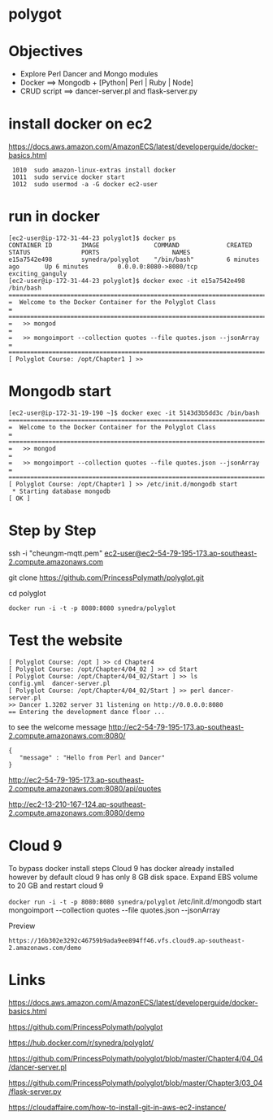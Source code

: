 # polygot

# Objectives
- Explore Perl Dancer and Mongo modules
- Docker ==>  Mongodb +  [Python| Perl | Ruby | Node]
- CRUD script ==> dancer-server.pl  and flask-server.py


# install docker on ec2

https://docs.aws.amazon.com/AmazonECS/latest/developerguide/docker-basics.html

```
 1010  sudo amazon-linux-extras install docker
 1011  sudo service docker start
 1012  sudo usermod -a -G docker ec2-user
```

# run in docker
```
[ec2-user@ip-172-31-44-23 polyglot]$ docker ps
CONTAINER ID        IMAGE               COMMAND             CREATED             STATUS              PORTS                    NAMES
e15a7542e498        synedra/polyglot    "/bin/bash"         6 minutes ago       Up 6 minutes        0.0.0.0:8080->8080/tcp   exciting_ganguly
[ec2-user@ip-172-31-44-23 polyglot]$ docker exec -it e15a7542e498 /bin/bash
===========================================================================================
=  Welcome to the Docker Container for the Polyglot Class                                 =
===========================================================================================
=   >> mongod                                                                             =
=   >> mongoimport --collection quotes --file quotes.json --jsonArray                     =
===========================================================================================
[ Polyglot Course: /opt/Chapter1 ] >>

```

# Mongodb start

```
[ec2-user@ip-172-31-19-190 ~]$ docker exec -it 5143d3b5dd3c /bin/bash
===========================================================================================
=  Welcome to the Docker Container for the Polyglot Class                                 =
===========================================================================================
=   >> mongod                                                                             =
=   >> mongoimport --collection quotes --file quotes.json --jsonArray                     =
===========================================================================================
[ Polyglot Course: /opt/Chapter1 ] >> /etc/init.d/mongodb start
 * Starting database mongodb                                                                                            [ OK ]
```

# Step by Step

ssh -i "cheungm-mqtt.pem" ec2-user@ec2-54-79-195-173.ap-southeast-2.compute.amazonaws.com

git clone https://github.com/PrincessPolymath/polyglot.git

cd polyglot

`docker run -i -t -p 8080:8080 synedra/polyglot`


# Test the website
```
[ Polyglot Course: /opt ] >> cd Chapter4
[ Polyglot Course: /opt/Chapter4/04_02 ] >> cd Start
[ Polyglot Course: /opt/Chapter4/04_02/Start ] >> ls
config.yml  dancer-server.pl
[ Polyglot Course: /opt/Chapter4/04_02/Start ] >> perl dancer-server.pl
>> Dancer 1.3202 server 31 listening on http://0.0.0.0:8080
== Entering the development dance floor ...
```

to see the welcome message
http://ec2-54-79-195-173.ap-southeast-2.compute.amazonaws.com:8080/

```
{
   "message" : "Hello from Perl and Dancer"
}
```
http://ec2-54-79-195-173.ap-southeast-2.compute.amazonaws.com:8080/api/quotes

http://ec2-13-210-167-124.ap-southeast-2.compute.amazonaws.com:8080/demo

# Cloud 9
To bypass docker install steps
Cloud 9 has docker already installed however by default cloud 9 has only 8 GB disk space.
Expand EBS volume to 20 GB and restart cloud 9

`docker run -i -t -p 8080:8080 synedra/polyglot`
/etc/init.d/mongodb start
mongoimport --collection quotes --file quotes.json --jsonArray    

Preview
```
https://16b302e3292c46759b9ada9ee894ff46.vfs.cloud9.ap-southeast-2.amazonaws.com/demo
```

# Links

https://docs.aws.amazon.com/AmazonECS/latest/developerguide/docker-basics.html

https://github.com/PrincessPolymath/polyglot

https://hub.docker.com/r/synedra/polyglot/

https://github.com/PrincessPolymath/polyglot/blob/master/Chapter4/04_04/dancer-server.pl

https://github.com/PrincessPolymath/polyglot/blob/master/Chapter3/03_04/flask-server.py

https://cloudaffaire.com/how-to-install-git-in-aws-ec2-instance/
